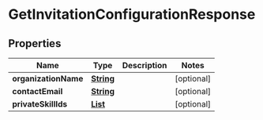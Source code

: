 

# GetInvitationConfigurationResponse


## Properties

| Name | Type | Description | Notes |
|------------ | ------------- | ------------- | -------------|
|**organizationName** | [**String**](String.md) |  |  [optional] |
|**contactEmail** | [**String**](String.md) |  |  [optional] |
|**privateSkillIds** | [**List**](List.md) |  |  [optional] |



